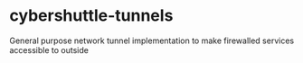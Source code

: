# cybershuttle-tunnels
General purpose network tunnel implementation to make firewalled services accessible to outside
